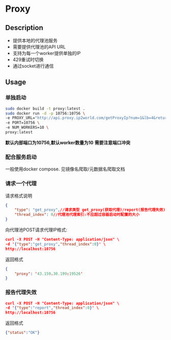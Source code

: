 # Proxy
## Description
- 提供本地的代理池服务
- 需要提供代理池的API URL
- 支持为每一个worker提供单独的IP
- 429重试时切换
- 通过socket进行通信

## Usage

### 单独启动

```bash
sudo docker build -t proxy:latest .
sudo docker run -d -p 10756:10756 \
-e PROXY_URL="http://api.proxy.ip2world.com/getProxyIp?num=1&lb=4&return_type=txt&protocol=http" \
-e PORT=10756 \
-e NUM_WORKERS=10 \
proxy:latest 
```

**默认内部端口为10756,默认worker数量为10**
**需要注意端口冲突**

### 配合服务启动
一般使用docker compose. 见镜像名爬取/元数据名爬取文档

### 请求一个代理
请求格式说明
```json
{
    "type": "get_proxy",//请求类型 get_proxy(获取代理)/report(报告代理失效)
    "thread_index": 0//代理池代理索引:不应超过容器启动时配置的大小
}
```

向代理池POST请求代理IP格式:

```json
curl -X POST -H "Content-Type: application/json" \
-d '{"type":"get_proxy","thread_index":0}' \
http://localhost:10756
```

返回格式
```json
{
    "proxy": '43.159.30.199:19526'
}
```

### 报告代理失效
```json
curl -X POST -H "Content-Type: application/json" \
-d '{"type":"report","thread_index":0}' \
http://localhost:10756
```

返回格式
```json
{"status":"OK"}
```


